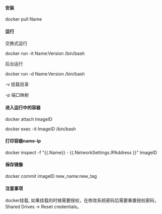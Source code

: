 #### 安装

docker pull Name

#### 运行

交换式运行

docker run -it Name:Version /bin/bash 

后台运行

docker run -d Name:Version /bin/bash

-v 挂载目录

-p 端口映射

#### 进入运行中的容器

docker attach ImageID    

docker exec -it ImageID /bin/bash  

#### 打印容器name-ip  

docker inspect -f "{{.Name}} - {{.NetworkSettings.IPAddress }}" ImageID  

#### 保存镜像  

docker commit imageID new_name:new_tag  

#### 注意事项

docker挂载,	如果挂载的时候需要授权，在修改系统密码后需要重置授权密码，Shared Drives -> Reset credentials。
